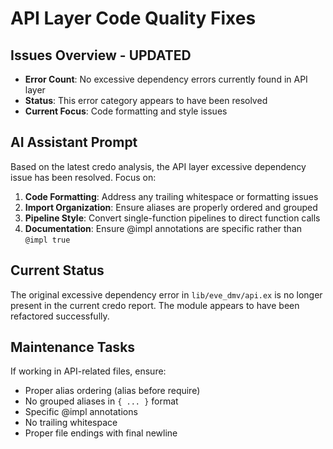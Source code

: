 # API Layer Code Quality Fixes

## Issues Overview - UPDATED
- **Error Count**: No excessive dependency errors currently found in API layer
- **Status**: This error category appears to have been resolved
- **Current Focus**: Code formatting and style issues

## AI Assistant Prompt

Based on the latest credo analysis, the API layer excessive dependency issue has been resolved. Focus on:

1. **Code Formatting**: Address any trailing whitespace or formatting issues
2. **Import Organization**: Ensure aliases are properly ordered and grouped
3. **Pipeline Style**: Convert single-function pipelines to direct function calls
4. **Documentation**: Ensure @impl annotations are specific rather than `@impl true`

## Current Status

The original excessive dependency error in `lib/eve_dmv/api.ex` is no longer present in the current credo report. The module appears to have been refactored successfully.

## Maintenance Tasks

If working in API-related files, ensure:
- Proper alias ordering (alias before require)
- No grouped aliases in `{ ... }` format
- Specific @impl annotations
- No trailing whitespace
- Proper file endings with final newline
